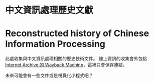 # 中文資訊處理歷史文獻

# Reconstructed history of Chinese Information Processing

此處收集與中文資訊處理相關的歷史技術文件。
線上資訊的收集會外包給 [Internet Archive 的 Wayback Machine](https://web.archive.org/)，這裡只會保存連結。

未來可能會有一些文件或是視覺化小程式吧？
